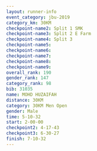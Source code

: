```yaml
---
layout: runner-info 
event_category: jbu-2019 
category_km: 30KM 
checkpoint-name2: Split 1 SMK 
checkpoint-name3: Split 2 E Farm 
checkpoint-name4: Split 3 
checkpoint-name5: 
checkpoint-name6: 
checkpoint-name7: 
checkpoint-name8: 
checkpoint-name9: 
overall_rank: 190
gender_rank: 147
category_rank: 98
bib: 31035
name: MOHD HUZAIFAH
distance: 30KM
category: 30KM Men Open
gender: Male
time: 5-10-32
start: 2-00-00
checkpoint2: 4-17-43
checkpoint3: 6-30-27
finish: 7-10-32
---
```

